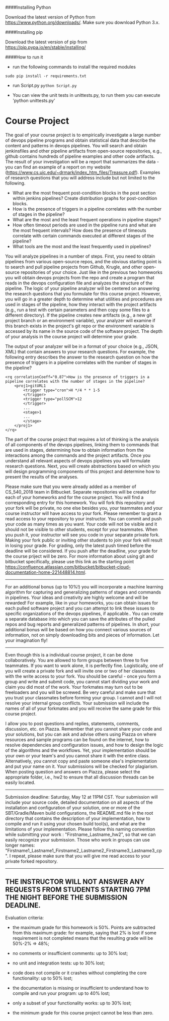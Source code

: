 ####Installing Python

Download the latest version of Python from https://www.python.org/downloads/. Make sure you download Python 3.x.

####Installing pip

Download the latest version of pip from https://pip.pypa.io/en/stable/installing/

####How to run it

* run the following commands to install the required modules

`sudo pip install -r requirements.txt`


* run Script.py
`python Script.py`

* You can view the unit tests in unittests.py, to run them you can execute
'python unittests.py'


# Course Project

The goal of your course project is to empirically investigate a large number of devops pipeline programs and obtain statistical data that describe the content and patterns in devops pipelines. You will search and obtain jenkinsfiles and other pipeline artifacts from open-source repositories, e.g., github contains hundreds of pipeline examples and other code artifacts. The result of your investigation will be a report that summarizes the data - you can find an example of a report on my website (https://www.cs.uic.edu/~drmark/index_htm_files/Treasure.pdf). Examples of research questions that you will address include but not limited to the following.
* What are the most frequent post-condition blocks in the post section within jenkins pipelines? Create distribution graphs for post-condition blocks.
* How is the presence of triggers in a pipeline correlates with the number of stages in the pipeline?
* What are the most and the least frequent operations in pipeline stages?
* How often timeout periods are used in the pipeline runs and what are the most frequent intervals? How does the presence of timeouts correlate with certain commands executed at different stages of the pipeline?
* What tools are the most and the least frequently used in pipelines?

You will analyze pipelines in a number of steps. First, you need to obtain pipelines from various open-source repos, and the obvious starting point is to search and pull pipeline projects from Github, Krugle, and other open-source repositories of your choice. Just like in the previous two homeworks you will obtain devops projects from the repo and create a program that reads in the devops configuration file and analyzes the structure of the pipeline. The logic of your pipeline analyzer will be centered on answering the research questions that you formulate for this course project. However, you will go in a greater depth to determine what utilities and procedures are used in stages of the pipeline, how they interact with the project artifacts (e.g., run a test with certain parameters and then copy some files to a different directory). If the pipeline creates new artifacts (e.g., a new git project branch or an environment variable), your analyzer will examine if this branch exists in the project's git repo or the environment variable is accessed by its name in the source code of the software project. The depth of your analysis in the course project will determine your grade.

The output of your analyzer will be in a format of your choice (e.g., JSON, XML) that contain answers to your research questions. For example, the following entry describes the answer to the research question on how the presence of triggers in a pipeline correlates with the number of stages in the pipeline?
```
<rq correlationCoeff="0.87">How is the presence of triggers in a pipeline correlates with the number of stages in the pipeline?
	<proj1>gitURL1
		<trigger type="cron">H */4 * * 1-5
		</trigger>
		<trigger type="pollSCM">12
		</trigger>
		...
		<stage>1
		...
		</stage>
	</proj1>
</rq>
```

The part of the course project that requires a lot of thinking is the analysis of all components of the devops pipelines, linking them to commands that are used in stages, determining how to obtain information from the interactions among the commands and the project artifacts. Once you understand all relevant aspects of devops pipelines you will formulate research questions. Next, you will create abstractions based on which you will design programming components of this project and determine how to present the results of the analyses.

Please make sure that you were already added as a member of CS_540_2018 team in Bitbucket. Separate repositories will be created for each of your homeworks and for the course project. You will find a corresponding entry for this homework. You will fork this repository and your fork will be private, no one else besides you, your teammates and your course instructor will have access to your fork. Please remember to grant a read access to your repository to your instructor. You can commit and push your code as many times as you want. Your code will not be visible and it should not be visible to other students, except for your teammates. When you push it, your instructor will see you code in your separate private fork. Making your fork public or inviting other students to join your fork will result in losing your grade. For grading, only the latest push timed before the deadline will be considered. If you push after the deadline, your grade for the course priject will be zero. For more information about using git and bitbucket specifically, please use this link as the starting point https://confluence.atlassian.com/bitbucket/bitbucket-cloud-documentation-home-221448814.html.

------

For an additional bonus (up to 10%!) you will incorporate a machine learning algorithm for capturing and generalizing patterns of stages and commands in pipelines. Your ideas and creativity are highly welcome and will be rewarded! For example, like in your homeworks, you can obtain issues for each pulled software project and you can attempt to link these issues to specific organizations of the devops pipelines, if applicable.. You can create a separate database into which you can save the attributes of the pulled repos and bug reports and generalized patterns of pipelines. In short, your additional bonus will be based on how you connect various sources of information, not on simply downloading bits and pieces of information. Let your imagination fly!

------

Even though this is a individual course project, it can be done collaboratively. You are allowed to form groups between three to five teammates. If you want to work alone, it is perfectly fine. Logistically, one of you will create a private fork and will invite one or two of her classmates with the write access to your fork. You should be careful - once you form a group and write and submit code, you cannot start dividing your work and claim you did most of the work. Your forkmates may turn out to be freeloaders and you will be screwed. Be very careful and make sure that you trust your classmates before forming your group. I cannot and I will not resolve your internal group conflicts. Your submission will include the names of all of your forkmates and you will receive the same grade for this course project. 

I allow you to post questions and replies, statements, comments, discussion, etc. on Piazza. Remember that you cannot share your code and your solutions, but you can ask and advise others using Piazza on where resources and sample programs can be found on the internet, how to resolve dependencies and configuration issues, and how to design the logic of the algorithms and the workflows. Yet, your implementation should be your own or your team's and you cannot share it with the entire class. Alternatively, you cannot copy and paste someone else's implementation and put your name on it. Your submissions will be checked for plagiarism. When posting question and answers on Piazza, please select the appropriate folder, i.e., hw2 to ensure that all discussion threads can be easily located.

------

Submission deadline: Saturday, May 12 at 11PM CST. Your submission will include your source code, detailed documentation on all aspects of the installation and configuration of your solution, one or more of the SBT/Gradle/Maven build configurations, the README.md file in the root directory that contains the description of your implementation, how to compile and run it using your chosen build tool(s), and what are the limitations of your implementation. Please follow this naming convention while submitting your work : "Firstname_Lastname_hw2", so that we can easily recognize your submission. Those who work in groups can use longer names: "Firstname1_Lastname1_Firstname2_Lastname2_Firstname3_Lastname3_cp". I repeat, please make sure that you will give me read access to your private forked repository.

------
THE INSTRUCTOR WILL NOT ANSWER ANY REQUESTS FROM STUDENTS STARTING 7PM THE NIGHT BEFORE THE SUBMISSION DEADLINE.
------

Evaluation criteria:
* the maximum grade for this homework is 50%. Points are subtracted from this maximum grade: for example, saying that 2% is lost if some requirement is not completed means that the resulting grade will be 50%-2% => 48%;

* no comments or insufficient comments: up to 30% lost;

* no unit and integration tests: up to 30% lost;

* code does not compile or it crashes without completing the core functionality: up to 50% lost;

* the documentation is missing or insufficient to understand how to compile and run your program: up to 40% lost;

* only a subset of your functionality works: up to 30% lost;

* the minimum grade for this course project cannot be less than zero.

